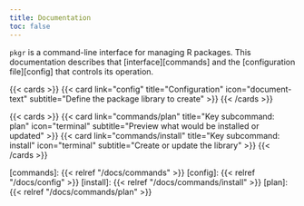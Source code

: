 ```yaml
---
title: Documentation
toc: false
---
```


`pkgr` is a command-line interface for managing R packages.  This
documentation describes that [interface][commands] and the
[configuration file][config] that controls its operation.

{{< cards >}}
  {{< card link="config" title="Configuration" icon="document-text"
    subtitle="Define the package library to create" >}}
{{< /cards >}}

{{< cards >}}
  {{< card link="commands/plan" title="Key subcommand: plan" icon="terminal"
    subtitle="Preview what would be installed or updated" >}}
  {{< card link="commands/install" title="Key subcommand: install" icon="terminal"
    subtitle="Create or update the library" >}}
{{< /cards >}}

[commands]: {{< relref "/docs/commands" >}}
[config]: {{< relref "/docs/config" >}}
[install]: {{< relref "/docs/commands/install" >}}
[plan]: {{< relref "/docs/commands/plan" >}}
